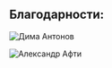 ## Благодарности:

![Дима Антонов](https://github.com/ueb1she)

![Александр Афти](https://vk.com/alexlex_afti2001)
